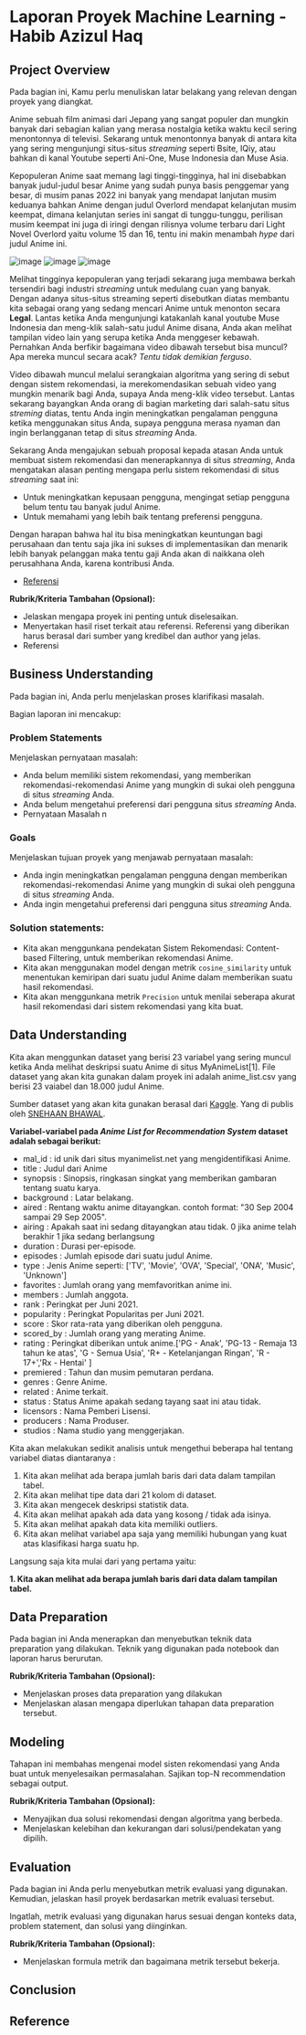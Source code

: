 # Laporan Proyek Machine Learning - Habib Azizul Haq

## Project Overview

Pada bagian ini, Kamu perlu menuliskan latar belakang yang relevan dengan proyek yang diangkat.

Anime sebuah film animasi dari Jepang yang sangat populer dan mungkin banyak dari sebagian kalian yang merasa nostalgia ketika waktu kecil sering menontonnya di televisi. Sekarang untuk menontonnya banyak di antara kita yang sering mengunjungi situs-situs *streaming* seperti Bsite, IQiy, atau bahkan di kanal Youtube seperti Ani-One, Muse Indonesia dan Muse Asia.

Kepopuleran Anime saat memang lagi tinggi-tingginya, hal ini disebabkan banyak judul-judul besar Anime yang sudah punya basis penggemar yang besar, di musim panas 2022 ini banyak yang mendapat lanjutan musim keduanya bahkan Anime dengan judul Overlord mendapat kelanjutan musim keempat, dimana kelanjutan series ini sangat di tunggu-tunggu, perilisan musim keempat ini juga di iringi dengan rilisnya volume terbaru dari Light Novel Overlord yaitu volume 15 dan 16, tentu ini makin menambah *hype* dari judul Anime ini.

![image](https://user-images.githubusercontent.com/43197282/182755994-e4e082a1-d997-4b59-bffd-f675c4973c1b.png)
![image](https://user-images.githubusercontent.com/43197282/182756138-d9a75610-75c8-4c5a-a645-f3c4694ab197.png)
![image](https://user-images.githubusercontent.com/43197282/182756296-1afc570b-09c7-456c-a2ce-12fa73adf741.png)

Melihat tingginya kepopuleran yang terjadi sekarang juga membawa berkah tersendiri bagi industri *streaming* untuk medulang cuan yang banyak. Dengan adanya situs-situs streaming seperti disebutkan diatas membantu kita sebagai orang yang sedang mencari Anime untuk menonton secara **Legal**. Lantas ketika Anda mengunjungi katakanlah kanal youtube Muse Indonesia dan meng-klik salah-satu judul Anime disana, Anda akan melihat tampilan video lain yang serupa ketika Anda menggeser kebawah. Pernahkan Anda berfikir bagaimana video dibawah tersebut bisa muncul? Apa mereka muncul secara acak? *Tentu tidak demikian ferguso*.

Video dibawah muncul melalui serangkaian algoritma yang sering di sebut dengan sistem rekomendasi, ia merekomendasikan sebuah video yang mungkin menarik bagi Anda, supaya Anda meng-klik video tersebut. Lantas sekarang bayangkan Anda orang di bagian marketing dari salah-satu situs *streming* diatas, tentu Anda ingin meningkatkan pengalaman pengguna ketika menggunakan situs Anda, supaya pengguna merasa nyaman dan ingin berlangganan tetap di situs *streaming* Anda.

Sekarang Anda mengajukan sebuah proposal kepada atasan Anda untuk membuat sistem rekomendasi dan menerapkannya di situs *streaming*, Anda mengatakan alasan penting mengapa perlu sistem rekomendasi di situs *streaming* saat ini:

- Untuk meningkatkan kepusaan pengguna, mengingat setiap pengguna belum tentu tau banyak judul Anime.
- Untuk memahami yang lebih baik tentang preferensi pengguna.

Dengan harapan bahwa hal itu bisa meningkatkan keuntungan bagi perusahaan dan tentu saja jika ini sukses di implementasikan dan menarik lebih banyak pelanggan maka tentu gaji Anda akan di naikkana oleh perusahhana Anda, karena kontribusi Anda.

- [Referensi]()




**Rubrik/Kriteria Tambahan (Opsional):**

- Jelaskan mengapa proyek ini penting untuk diselesaikan.
- Menyertakan hasil riset terkait atau referensi. Referensi yang diberikan harus berasal dari sumber yang kredibel dan author yang jelas.
- Referensi

## Business Understanding

Pada bagian ini, Anda perlu menjelaskan proses klarifikasi masalah.

Bagian laporan ini mencakup:

### Problem Statements

Menjelaskan pernyataan masalah:

- Anda belum memiliki sistem rekomendasi, yang memberikan rekomendasi-rekomendasi Anime yang mungkin di sukai oleh pengguna di situs *streaming* Anda.
- Anda belum mengetahui preferensi dari pengguna situs *streaming* Anda.
- Pernyataan Masalah n

### Goals

Menjelaskan tujuan proyek yang menjawab pernyataan masalah:

- Anda ingin meningkatkan pengalaman pengguna dengan memberikan rekomendasi-rekomendasi Anime yang mungkin di sukai oleh pengguna di situs *streaming* Anda.
- Anda ingin mengetahui preferensi dari pengguna situs *streaming* Anda.

### Solution statements:

- Kita akan menggunkana pendekatan Sistem Rekomendasi: Content-based Filtering, untuk memberikan rekomendasi Anime.
- Kita akan menggunakan model dengan metrik `cosine_similarity` untuk menentukan kemiripan dari suatu judul Anime dalam memberikan suatu hasil rekomendasi.
- Kita akan menggunkana metrik `Precision` untuk menilai seberapa akurat hasil rekomendasi dari sistem rekomendasi yang kita buat.

## Data Understanding

Kita akan menggunkan dataset yang berisi 23 variabel yang sering muncul ketika Anda melihat deskripsi suatu Anime di situs MyAnimeList[1]. File dataset yang akan kita gunakan dalam proyek ini adalah anime_list.csv yang berisi 23 vaiabel dan 18.000 judul Anime.

Sumber dataset yang akan kita gunakan berasal dari [Kaggle](https://www.kaggle.com/datasets/snehaanbhawal/anime-list-for-recommendation-system-june-2021). Yang di publis oleh [SNEHAAN BHAWAL](https://www.kaggle.com/snehaanbhawal).

**Variabel-variabel pada *Anime List for Recommendation System* dataset adalah sebagai berikut:**

- mal_id : id unik dari situs myanimelist.net yang mengidentifikasi Anime.
- title : Judul dari Anime
- synopsis : Sinopsis, ringkasan singkat yang memberikan gambaran tentang suatu karya.
- background : Latar belakang.
- aired : Rentang waktu anime ditayangkan. contoh format: "30 Sep 2004 sampai 29 Sep 2005".
- airing : Apakah saat ini sedang ditayangkan atau tidak. 0 jika anime telah berakhir 1 jika sedang berlangsung
- duration : Durasi per-episode.
- episodes : Jumlah episode dari suatu judul Anime.
- type : Jenis Anime seperti: ['TV', 'Movie', 'OVA', 'Special', 'ONA', 'Music', 'Unknown']
- favorites : Jumlah orang yang memfavoritkan anime ini.
- members : Jumlah anggota.
- rank : Peringkat per Juni 2021.
- popularity : Peringkat Popularitas per Juni 2021.
- score : Skor rata-rata yang diberikan oleh pengguna.
- scored_by : Jumlah orang yang merating Anime.
- rating : Peringkat diberikan untuk anime.['PG - Anak', 'PG-13 - Remaja 13 tahun ke atas', 'G - Semua Usia', 'R+ - Ketelanjangan Ringan', 'R - 17+','Rx - Hentai' ]
- premiered : Tahun dan musim pemutaran perdana.
- genres : Genre Anime.
- related : Anime terkait.
- status : Status Anime apakah sedang tayang saat ini atau tidak.
- licensors : Nama Pemberi Lisensi.
- producers : Nama Produser.
- studios : Nama studio yang menggerjakan.

Kita akan melakukan sedikit analisis untuk mengethui beberapa hal tentang variabel diatas diantaranya :

1. Kita akan melihat ada berapa jumlah baris dari data dalam tampilan tabel.
2. Kita akan melihat tipe data dari 21 kolom di dataset.
3. Kita akan mengecek deskripsi statistik data.
4. Kita akan melihat apakah ada data yang kosong / tidak ada isinya.
5. Kita akan melihat apakah data kita memiliki outliers.
6. Kita akan melihat variabel apa saja yang memiliki hubungan yang kuat atas klasifikasi harga suatu hp.

Langsung saja kita mulai dari yang pertama yaitu:

**1. Kita akan melihat ada berapa jumlah baris dari data dalam tampilan tabel.**

## Data Preparation

Pada bagian ini Anda menerapkan dan menyebutkan teknik data preparation yang dilakukan. Teknik yang digunakan pada notebook dan laporan harus berurutan.

**Rubrik/Kriteria Tambahan (Opsional):**

- Menjelaskan proses data preparation yang dilakukan
- Menjelaskan alasan mengapa diperlukan tahapan data preparation tersebut.

## Modeling

Tahapan ini membahas mengenai model sisten rekomendasi yang Anda buat untuk menyelesaikan permasalahan. Sajikan top-N recommendation sebagai output.

**Rubrik/Kriteria Tambahan (Opsional):**

- Menyajikan dua solusi rekomendasi dengan algoritma yang berbeda.
- Menjelaskan kelebihan dan kekurangan dari solusi/pendekatan yang dipilih.

## Evaluation

Pada bagian ini Anda perlu menyebutkan metrik evaluasi yang digunakan. Kemudian, jelaskan hasil proyek berdasarkan metrik evaluasi tersebut.

Ingatlah, metrik evaluasi yang digunakan harus sesuai dengan konteks data, problem statement, dan solusi yang diinginkan.

**Rubrik/Kriteria Tambahan (Opsional):**

- Menjelaskan formula metrik dan bagaimana metrik tersebut bekerja.

## Conclusion


## Reference








